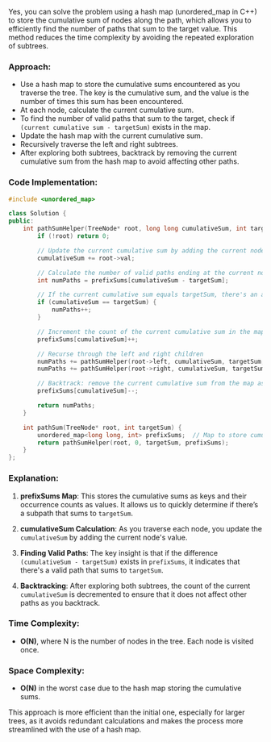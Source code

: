 Yes, you can solve the problem using a hash map (unordered_map in C++) to store the cumulative sum of nodes along the path, which allows you to efficiently find the number of paths that sum to the target value. This method reduces the time complexity by avoiding the repeated exploration of subtrees.

### Approach:

- Use a hash map to store the cumulative sums encountered as you traverse the tree. The key is the cumulative sum, and the value is the number of times this sum has been encountered.
- At each node, calculate the current cumulative sum.
- To find the number of valid paths that sum to the target, check if `(current cumulative sum - targetSum)` exists in the map.
- Update the hash map with the current cumulative sum.
- Recursively traverse the left and right subtrees.
- After exploring both subtrees, backtrack by removing the current cumulative sum from the hash map to avoid affecting other paths.

### Code Implementation:

```cpp
#include <unordered_map>

class Solution {
public:
    int pathSumHelper(TreeNode* root, long long cumulativeSum, int targetSum, unordered_map<long long, int>& prefixSums) {
        if (!root) return 0;

        // Update the current cumulative sum by adding the current node's value
        cumulativeSum += root->val;

        // Calculate the number of valid paths ending at the current node
        int numPaths = prefixSums[cumulativeSum - targetSum];

        // If the current cumulative sum equals targetSum, there's an additional valid path from the root
        if (cumulativeSum == targetSum) {
            numPaths++;
        }

        // Increment the count of the current cumulative sum in the map
        prefixSums[cumulativeSum]++;

        // Recurse through the left and right children
        numPaths += pathSumHelper(root->left, cumulativeSum, targetSum, prefixSums);
        numPaths += pathSumHelper(root->right, cumulativeSum, targetSum, prefixSums);

        // Backtrack: remove the current cumulative sum from the map as we're done exploring this path
        prefixSums[cumulativeSum]--;

        return numPaths;
    }

    int pathSum(TreeNode* root, int targetSum) {
        unordered_map<long long, int> prefixSums;  // Map to store cumulative sums and their counts
        return pathSumHelper(root, 0, targetSum, prefixSums);
    }
};
```

### Explanation:

1. **prefixSums Map**: This stores the cumulative sums as keys and their occurrence counts as values. It allows us to quickly determine if there’s a subpath that sums to `targetSum`.

2. **cumulativeSum Calculation**: As you traverse each node, you update the `cumulativeSum` by adding the current node's value.

3. **Finding Valid Paths**: The key insight is that if the difference `(cumulativeSum - targetSum)` exists in `prefixSums`, it indicates that there's a valid path that sums to `targetSum`.

4. **Backtracking**: After exploring both subtrees, the count of the current `cumulativeSum` is decremented to ensure that it does not affect other paths as you backtrack.

### Time Complexity:
- **O(N)**, where N is the number of nodes in the tree. Each node is visited once.

### Space Complexity:
- **O(N)** in the worst case due to the hash map storing the cumulative sums.

This approach is more efficient than the initial one, especially for larger trees, as it avoids redundant calculations and makes the process more streamlined with the use of a hash map.